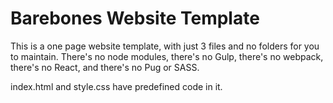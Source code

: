 # Barebones Website Template

This is a one page website template, with just 3 files and no folders for you to maintain. There's no node modules, there's no Gulp, there's no webpack, there's no React, and there's no Pug or SASS.

index.html and style.css have predefined code in it.
